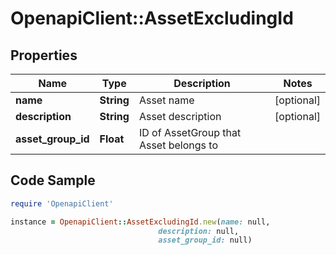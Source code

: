 # OpenapiClient::AssetExcludingId

## Properties

Name | Type | Description | Notes
------------ | ------------- | ------------- | -------------
**name** | **String** | Asset name | [optional] 
**description** | **String** | Asset description | [optional] 
**asset_group_id** | **Float** | ID of AssetGroup that Asset belongs to | 

## Code Sample

```ruby
require 'OpenapiClient'

instance = OpenapiClient::AssetExcludingId.new(name: null,
                                 description: null,
                                 asset_group_id: null)
```


